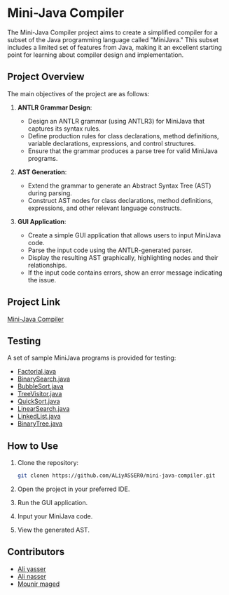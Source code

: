 # Mini-Java Compiler

The Mini-Java Compiler project aims to create a simplified compiler for a subset of the Java programming language called \"MiniJava.\" This subset includes a limited set of features from Java, making it an excellent starting point for learning about compiler design and implementation.

## Project Overview

The main objectives of the project are as follows:

1. **ANTLR Grammar Design**:
   - Design an ANTLR grammar (using ANTLR3) for MiniJava that captures its syntax rules.
   - Define production rules for class declarations, method definitions, variable declarations, expressions, and control structures.
   - Ensure that the grammar produces a parse tree for valid MiniJava programs.

2. **AST Generation**:
   - Extend the grammar to generate an Abstract Syntax Tree (AST) during parsing.
   - Construct AST nodes for class declarations, method definitions, expressions, and other relevant language constructs.

3. **GUI Application**:
   - Create a simple GUI application that allows users to input MiniJava code.
   - Parse the input code using the ANTLR-generated parser.
   - Display the resulting AST graphically, highlighting nodes and their relationships.
   - If the input code contains errors, show an error message indicating the issue.

## Project Link

[Mini-Java Compiler](https://www.cambridge.org/resources/052182060X/MCIIJ2e/)

## Testing

A set of sample MiniJava programs is provided for testing:

- [Factorial.java](https://www.cambridge.org/resources/052182060X/MCIIJ2e/programs/Factorial.java)
- [BinarySearch.java](https://www.cambridge.org/resources/052182060X/MCIIJ2e/programs/BinarySearch.java)
- [BubbleSort.java](https://www.cambridge.org/resources/052182060X/MCIIJ2e/programs/BubbleSort.java)
- [TreeVisitor.java](https://www.cambridge.org/resources/052182060X/MCIIJ2e/programs/TreeVisitor.java)
- [QuickSort.java](https://www.cambridge.org/resources/052182060X/MCIIJ2e/programs/QuickSort.java)
- [LinearSearch.java](https://www.cambridge.org/resources/052182060X/MCIIJ2e/programs/LinearSearch.java)
- [LinkedList.java](https://www.cambridge.org/resources/052182060X/MCIIJ2e/programs/LinkedList.java)
- [BinaryTree.java](https://www.cambridge.org/resources/052182060X/MCIIJ2e/programs/BinaryTree.java)

## How to Use

1. Clone the repository:
   ```bash
   git clonen https://github.com/ALiyASSER0/mini-java-compiler.git
2. Open the project in your preferred IDE.

3. Run the GUI application.

4. Input your MiniJava code.

5. View the generated AST.

## Contributors

- [Ali yasser](https://github.com/ALiyASSER0)
- [Ali nasser](https://github.com/alinasser2)
- [Mounir maged](https://github.com/MounirMagedMounir)
